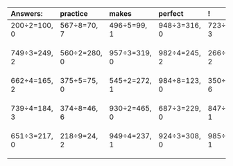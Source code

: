 | Answers: | practice | makes | perfect | ! |
| :--- | :--- | :--- | :--- | :--- |
| 200÷2=100, 0 | 567÷8=70, 7 | 496÷5=99, 1 | 948÷3=316, 0 | 723÷5=144, 3 | 
|   |   |   |   |   | 
|   |   |   |   |   | 
|   |   |   |   |   | 
| 749÷3=249, 2 | 560÷2=280, 0 | 957÷3=319, 0 | 982÷4=245, 2 | 266÷6=44, 2 | 
|   |   |   |   |   | 
|   |   |   |   |   | 
|   |   |   |   |   | 
| 662÷4=165, 2 | 375÷5=75, 0 | 545÷2=272, 1 | 984÷8=123, 0 | 350÷8=43, 6 | 
|   |   |   |   |   | 
|   |   |   |   |   | 
|   |   |   |   |   | 
| 739÷4=184, 3 | 374÷8=46, 6 | 930÷2=465, 0 | 687÷3=229, 0 | 847÷2=423, 1 | 
|   |   |   |   |   | 
|   |   |   |   |   | 
|   |   |   |   |   | 
| 651÷3=217, 0 | 218÷9=24, 2 | 949÷4=237, 1 | 924÷3=308, 0 | 985÷4=246, 1 | 
|   |   |   |   |   | 
|   |   |   |   |   | 
|   |   |   |   |   | 
